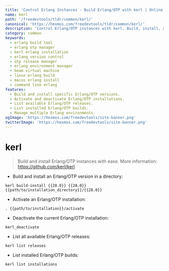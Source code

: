 ```yaml
---
title: 'Control Erlang Instances - Build Erlang/OTP with kerl | Online Free DevTools by Hexmos'
name: kerl
path: '/freedevtools/tldr/common/kerl/'
canonical: 'https://hexmos.com/freedevtools/tldr/common/kerl/'
description: 'Control Erlang/OTP instances with kerl. Build, install, and manage multiple Erlang environments effortlessly. Free online tool, no registration required.'
category: common
keywords:
  - erlang build tool
  - erlang otp manager
  - kerl erlang installation
  - erlang version control
  - otp release manager
  - erlang environment manager
  - beam virtual machine
  - linux erlang build
  - macos erlang install
  - command line erlang
features:
  - Build and install specific Erlang/OTP versions.
  - Activate and deactivate Erlang/OTP installations.
  - List available Erlang/OTP releases.
  - List installed Erlang/OTP builds.
  - Manage multiple Erlang environments.
ogImage: 'https://hexmos.com/freedevtools/site-banner.png'
twitterImage: 'https://hexmos.com/freedevtools/site-banner.png'
---
```


# kerl

> Build and install Erlang/OTP instances with ease.
> More information: <https://github.com/kerl/kerl>.

- Build and install an Erlang/OTP version in a directory:

`kerl build-install {{28.0}} {{28.0}} {{path/to/installation_directory}}/{{28.0}}`

- Activate an Erlang/OTP installation:

`. {{path/to/installation}}/activate`

- Deactivate the current Erlang/OTP installation:

`kerl_deactivate`

- List all available Erlang/OTP releases:

`kerl list releases`

- List installed Erlang/OTP builds:

`kerl list installations`
